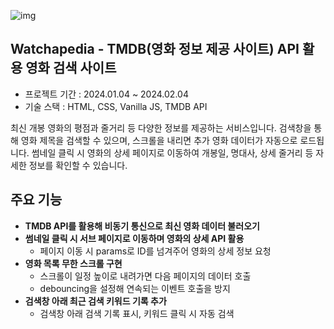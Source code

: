 ![img](https://github.com/aotoyae/watchapedia/assets/142870577/c78da1d4-7acb-4c2d-a1dc-d839d2b87538)

## Watchapedia - TMDB(영화 정보 제공 사이트) API 활용 영화 검색 사이트
- 프로젝트 기간 : 2024.01.04 ~ 2024.02.04
- 기술 스택 : HTML, CSS, Vanilla JS, TMDB API

<aside>  
  
최신 개봉 영화의 평점과 줄거리 등 다양한 정보를 제공하는 서비스입니다. 검색창을 통해 영화 제목을 검색할 수 있으며, 스크롤을 내리면 추가 영화 데이터가 자동으로 로드됩니다. 썸네일 클릭 시 영화의 상세 페이지로 이동하여 개봉일, 명대사, 상세 줄거리 등 자세한 정보를 확인할 수 있습니다.

</aside>

## 주요 기능
- **TMDB API를 활용해 비동기 통신으로 최신 영화 데이터 불러오기**
- **썸네일 클릭 시 서브 페이지로 이동하며 영화의 상세 API 활용**
  - 페이지 이동 시 params로 ID를 넘겨주어 영화의 상세 정보 요청
- **영화 목록 무한 스크롤 구현**
  - 스크롤이 일정 높이로 내려가면 다음 페이지의 데이터 호출
  - debouncing을 설정해 연속되는 이벤트 호출을 방지
- **검색창 아래 최근 검색 키워드 기록 추가**
  - 검색창 아래 검색 기록 표시, 키워드 클릭 시 자동 검색
